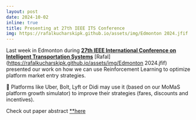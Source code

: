 ```yaml
---
layout: post
date: 2024-10-02
inline: true
title: Presenting at 27th IEEE ITS Conference
img: https://rafalkucharskipk.github.io/assets/img/Edmonton 2024.jfif
---
```


Last week in Edmonton during [**27th IEEE International Conference on Intelligent Transportation Systems**]( https://ieee-itsc.org/2024/) [Rafal](https://rafalkucharskipk.github.io/assets/img/Edmonton 2024.jfif) presented our work on how we can use Reinforcement Learning to optimize platform market entry strategies. 

🚕 Platforms like Uber, Bolt, Lyft or Didi may use it (based on our MoMaS platform growth simulator) to improve their strategies (fares, discounts and incentives).

Check out paper abstract [**here]( https://its.papercept.net/conferences/scripts/abstract.pl?ConfID=87&Number=875)
